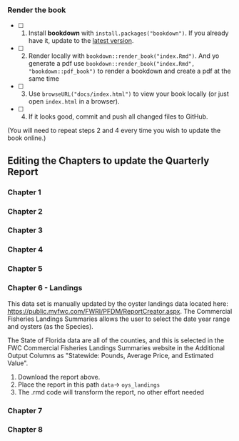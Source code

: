 
### Render the book

- [ ] 1. Install **bookdown** with `install.packages("bookdown")`. If you already have it, update to the [latest version](https://CRAN.R-project.org/package=bookdown).

- [ ] 2. Render locally with `bookdown::render_book("index.Rmd")`.  And yo generate a pdf use `bookdown::render_book("index.Rmd", "bookdown::pdf_book")` to render a bookdown and create a pdf at the same time

- [ ] 3. Use `browseURL("docs/index.html")` to view your book locally (or just open `index.html` in a browser).

- [ ] 4. If it looks good, commit and push all changed files to GitHub. 

(You will need to repeat steps 2 and 4 every time you wish to update the book online.)

## Editing the Chapters to update the Quarterly Report  

### Chapter 1  

### Chapter 2  

### Chapter 3  
 
### Chapter 4  

### Chapter 5  

### Chapter 6 - Landings  

This data set is manually updated by the oyster landings data located here: https://public.myfwc.com/FWRI/PFDM/ReportCreator.aspx.  The Commercial Fisheries Landings Summaries allows the user to select the date year range and oysters (as the Species). 
  
The State of Florida data are all of the counties, and this is selected in the FWC Commercial Fisheries Landings Summaries website in the Additional Output Columns as "Statewide: Pounds, Average Price, and Estimated Value". 
  
1) Download the report above.  
2) Place the report in this path `data`-> `oys_landings`
3) The .rmd code will transform the report, no other effort needed  
  

### Chapter 7  

### Chapter 8  